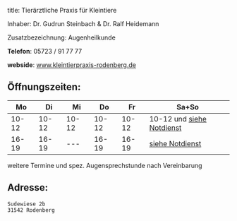 title: Tierärztliche Praxis für Kleintiere

Inhaber: Dr. Gudrun Steinbach & Dr. Ralf Heidemann

Zusatzbezeichnung: Augenheilkunde

**Telefon**:   05723 / 91 77 77

**webside**: www.kleintierpraxis-rodenberg.de


Öffnungszeiten:
---------------

|  Mo   |  Di   |  Mi   |  Do   |  Fr   |           Sa+So                      |
| ----- | ----- | ----- | ----- | ----- | ------------------------------------ |
| 10-12 | 10-12 | 10-12 | 10-12 | 10-12 | 10-12 und [siehe Notdienst](../notdienst.html) |
| 16-19 | 16-19 | ---   | 16-19 | 16-19 | [siehe Notdienst](../notdienst.html) |

weitere Termine und spez. Augensprechstunde nach Vereinbarung

Adresse:
---------

    Sudewiese 2b
    31542 Rodenberg

